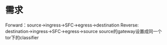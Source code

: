 # 需求
Forward：source->ingress->SFC->egress->destination
Reverse: destination->ingress->SFC->egress->source
source的gateway设置成同一个tor下的classifier